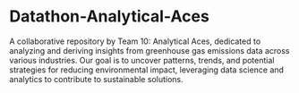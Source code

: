 # Datathon-Analytical-Aces
A collaborative repository by Team 10: Analytical Aces, dedicated to analyzing and deriving insights from greenhouse gas emissions data across various industries. Our goal is to uncover patterns, trends, and potential strategies for reducing environmental impact, leveraging data science and analytics to contribute to sustainable solutions.
